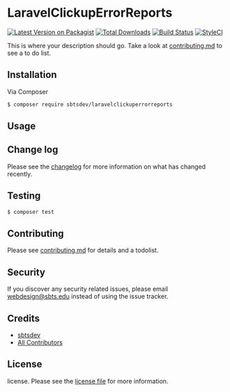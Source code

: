 # LaravelClickupErrorReports

[![Latest Version on Packagist][ico-version]][link-packagist]
[![Total Downloads][ico-downloads]][link-downloads]
[![Build Status][ico-travis]][link-travis]
[![StyleCI][ico-styleci]][link-styleci]

This is where your description should go. Take a look at [contributing.md](contributing.md) to see a to do list.

## Installation

Via Composer

``` bash
$ composer require sbtsdev/laravelclickuperrorreports
```

## Usage

## Change log

Please see the [changelog](changelog.md) for more information on what has changed recently.

## Testing

``` bash
$ composer test
```

## Contributing

Please see [contributing.md](contributing.md) for details and a todolist.

## Security

If you discover any security related issues, please email webdesign@sbts.edu instead of using the issue tracker.

## Credits

- [sbtsdev][link-author]
- [All Contributors][link-contributors]

## License

license. Please see the [license file](license.md) for more information.

[ico-version]: https://img.shields.io/packagist/v/sbtsdev/laravelclickuperrorreports.svg?style=flat-square
[ico-downloads]: https://img.shields.io/packagist/dt/sbtsdev/laravelclickuperrorreports.svg?style=flat-square
[ico-travis]: https://img.shields.io/travis/sbtsdev/laravelclickuperrorreports/master.svg?style=flat-square
[ico-styleci]: https://styleci.io/repos/12345678/shield

[link-packagist]: https://packagist.org/packages/sbtsdev/laravelclickuperrorreports
[link-downloads]: https://packagist.org/packages/sbtsdev/laravelclickuperrorreports
[link-travis]: https://travis-ci.org/sbtsdev/laravelclickuperrorreports
[link-styleci]: https://styleci.io/repos/12345678
[link-author]: https://github.com/sbtsdev
[link-contributors]: ../../contributors]
